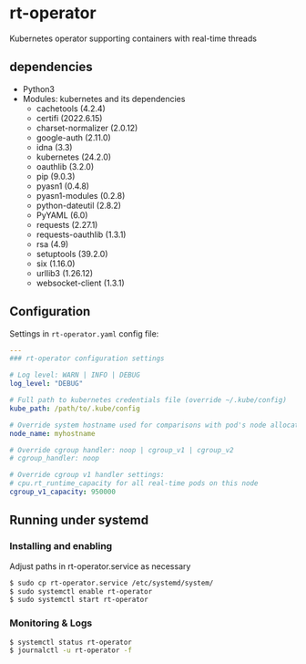 # rt-operator

Kubernetes operator supporting containers with real-time threads

## dependencies
- Python3
- Modules: kubernetes and its dependencies
    - cachetools (4.2.4)
    - certifi (2022.6.15)
    - charset-normalizer (2.0.12)
    - google-auth (2.11.0)
    - idna (3.3)
    - kubernetes (24.2.0)
    - oauthlib (3.2.0)
    - pip (9.0.3)
    - pyasn1 (0.4.8)
    - pyasn1-modules (0.2.8)
    - python-dateutil (2.8.2)
    - PyYAML (6.0)
    - requests (2.27.1)
    - requests-oauthlib (1.3.1)
    - rsa (4.9)
    - setuptools (39.2.0)
    - six (1.16.0)
    - urllib3 (1.26.12)
    - websocket-client (1.3.1)

## Configuration
Settings in `rt-operator.yaml` config file:
```yaml
---
### rt-operator configuration settings

# Log level: WARN | INFO | DEBUG 
log_level: "DEBUG"

# Full path to kubernetes credentials file (override ~/.kube/config)
kube_path: /path/to/.kube/config

# Override system hostname used for comparisons with pod's node allocation
node_name: myhostname

# Override cgroup handler: noop | cgroup_v1 | cgroup_v2
# cgroup_handler: noop

# Override cgroup v1 handler settings:
# cpu.rt_runtime_capacity for all real-time pods on this node
cgroup_v1_capacity: 950000
```

## Running under systemd
### Installing and enabling
Adjust paths in rt-operator.service as necessary
```bash
$ sudo cp rt-operator.service /etc/systemd/system/
$ sudo systemctl enable rt-operator
$ sudo systemctl start rt-operator
```

### Monitoring & Logs
```bash
$ systemctl status rt-operator
$ journalctl -u rt-operator -f
```
